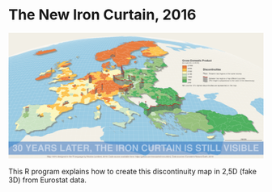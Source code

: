 # The New Iron Curtain, 2016

![](img/ironcurtain.png)  

This R program explains how to create this discontinuity map in 2,5D (fake 3D) from Eurostat data. 